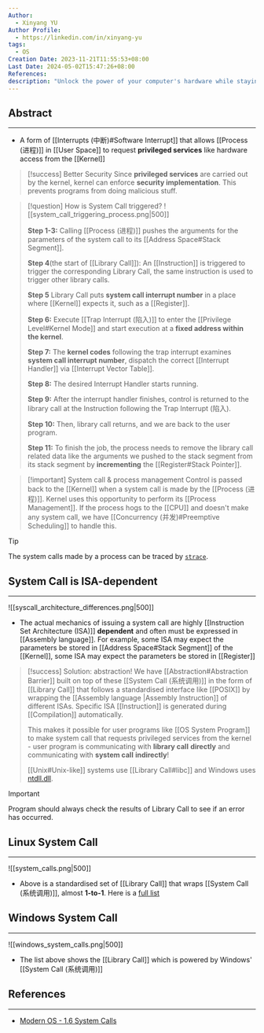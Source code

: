 ```yaml
---
Author:
  - Xinyang YU
Author Profile:
  - https://linkedin.com/in/xinyang-yu
tags:
  - OS
Creation Date: 2023-11-21T11:55:53+08:00
Last Date: 2024-05-02T15:47:26+08:00
References: 
description: "Unlock the power of your computer's hardware while staying secure! Dive into system calls: the essential bridges between programs and the operating system's kernel. Learn how they work, boost security, and vary across different CPU architectures. Explore examples from Linux and Windows to master this core computing concept."
---
```

## Abstract
---
- A form of [[Interrupts (中断)#Software Interrupt]] that allows [[Process (进程)]] in [[User Space]] to request **privileged services** like hardware access from the [[Kernel]]


>[!success] Better Security
> Since **privileged services** are carried out by the kernel, kernel can enforce **security implementation**. This prevents programs from doing malicious stuff.

>[!question] How is System Call triggered?
> ![[system_call_triggering_process.png|500]]
> 
> **Step 1-3:** Calling [[Process (进程)]] pushes the arguments for the parameters of the system call to its [[Address Space#Stack Segment]].
> 
> **Step 4**(the start of [[Library Call]]): An [[Instruction]] is triggered to trigger the corresponding Library Call, the same instruction is used to trigger other library calls.
> 
> **Step 5** Library Call puts **system call interrupt number** in a place where [[Kernel]] expects it, such as a [[Register]].
> 
> **Step 6:** Execute [[Trap Interrupt (陷入)]] to enter the [[Privilege Level#Kernel Mode]] and start execution at a **fixed address within the kernel**.
> 
> **Step 7:** The **kernel codes** following the trap interrupt examines **system call interrupt number**, dispatch the correct [[Interrupt Handler]] via [[Interrupt Vector Table]].
> 
> **Step 8:** The desired Interrupt Handler starts running.
> 
> **Step 9:** After the interrupt handler finishes, control is returned to the library call at the Instruction following the Trap Interrupt (陷入).
> 
> **Step 10:** Then, library call returns, and we are back to the user program. 
> 
> **Step 11:** To finish the job, the process needs to remove the library call related data like the arguments we pushed to the stack segment from its stack segment by **incrementing** the [[Register#Stack Pointer]].


>[!important] System call & process management
> Control is passed back to the [[Kernel]] when a system call is made by the [[Process (进程)]]. Kernel uses this opportunity to perform its [[Process Management]]. If the process hogs to the [[CPU]] and doesn't make any system call, we have [[Concurrency (并发)#Preemptive Scheduling]] to handle this.

>[!tip]
> The system calls made by a process can be traced by [``strace``](https://stackoverflow.com/questions/65510246/can-a-system-call-happen-in-a-c-program).

## System Call is ISA-dependent 
---

![[syscall_architecture_differences.png|500]]

- The actual mechanics of issuing a system call are highly [[Instruction Set Architecture (ISA)]] **dependent** and often must be expressed in [[Assembly language]]. For example, some ISA may expect the parameters be stored in [[Address Space#Stack Segment]] of the [[Kernel]], some ISA may expect the parameters be stored in [[Register]]


>[!success] Solution: abstraction!
> We have [[Abstraction#Abstraction Barrier]] built on top of these [[System Call (系统调用)]] in the form of [[Library Call]] that follows a standardised interface like [[POSIX]] by wrapping the [[Assembly language |Assembly Instruction]] of different ISAs. Specific ISA [[Instruction]] is generated during [[Compilation]] automatically.
> 
> This makes it possible for user programs like [[OS System Program]] to make system call that requests privileged services from the kernel - user program is communicating with **library call** **directly** and communicating with **system call** **indirectly**!
> 
> [[Unix#Unix-like]] systems use [[Library Call#libc]] and Windows uses [ntdll.dll](https://learn.microsoft.com/en-us/windows-hardware/drivers/kernel/libraries-and-headers).

>[!important]
>Program should always check the results of Library Call to see if an error has occurred.

## Linux System Call
---

![[system_calls.png|500]]

- Above is a standardised set of [[Library Call]] that wraps [[System Call (系统调用)]], almost **1-to-1**. Here is a [full list](https://man7.org/linux/man-pages/man2/syscalls.2.html)



## Windows System Call
---

![[windows_system_calls.png|500]]

- The list above shows the [[Library Call]] which is powered by Windows' [[System Call (系统调用)]]

## References
---
- [Modern OS - 1.6 System Calls](https://csc-knu.github.io/sys-prog/books/Andrew%20S.%20Tanenbaum%20-%20Modern%20Operating%20Systems.pdf)
